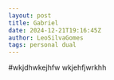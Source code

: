 ```yaml
---
layout: post
title: Gabriel
date: 2024-12-21T19:16:45Z
author: LeoSilvaGomes
tags: personal dual
---
```

#wkjdhwkejhfw
wkjehfjwrkhh
